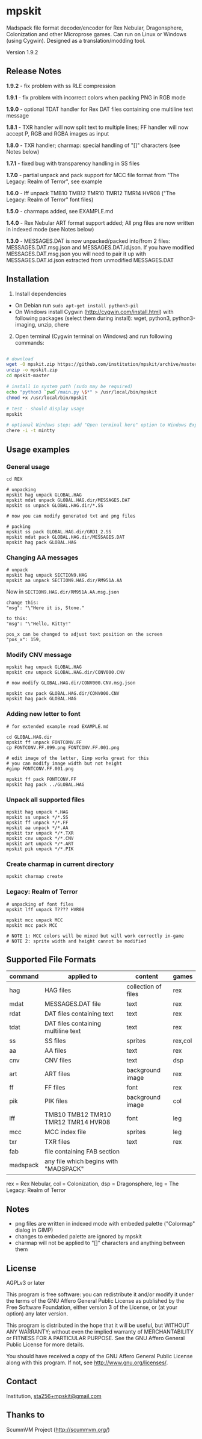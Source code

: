 mpskit
======

Madspack file format decoder/encoder for Rex Nebular, Dragonsphere, Colonization and other Microprose games. Can run on Linux or Windows (using Cygwin). Designed as a translation/modding tool.


Version 1.9.2

Release Notes
-------------

**1.9.2** - fix problem with ss RLE compression

**1.9.1** - fix problem with incorrect colors when packing PNG in RGB mode

**1.9.0** - optional TDAT handler for Rex DAT files containing one multiline text message

**1.8.1** - TXR handler will now split text to multiple lines; FF handler will now accept P, RGB and RGBA images as input

**1.8.0** - TXR handler; charmap: special handling of "[]" characters (see Notes below)

**1.7.1** - fixed bug with transparency handling in SS files

**1.7.0** - partial unpack and pack support for MCC file format from "The Legacy: Realm of Terror", see example

**1.6.0** - lff unpack TMB10 TMB12 TMR10 TMR12 TMR14 HVR08 ("The Legacy: Realm of Terror" font files)

**1.5.0** - charmaps added, see EXAMPLE.md

**1.4.0** - Rex Nebular ART format support added; All png files are now written in indexed mode (see Notes below)

**1.3.0** - MESSAGES.DAT is now unpacked/packed into/from 2 files: MESSAGES.DAT.msg.json and MESSAGES.DAT.id.json.
If you have modified MESSAGES.DAT.msg.json you will need to pair it up with MESSAGES.DAT.id.json extracted from unmodified MESSAGES.DAT


Installation
------------

1) Install dependencies

* On Debian run `sudo apt-get install python3-pil`
* On Windows install Cygwin (http://cygwin.com/install.html) with following packages (select them during install): wget, python3, python3-imaging, unzip, chere

2) Open terminal (Cygwin terminal on Windows) and run following commands:

```bash

# download
wget -O mpskit.zip https://github.com/institution/mpskit/archive/master.zip
unzip -o mpskit.zip
cd mpskit-master

# install in system path (sudo may be required)
echo "python3 `pwd`/main.py \$*" > /usr/local/bin/mpskit
chmod +x /usr/local/bin/mpskit

# test - should display usage
mpskit

# optional Windows step: add "Open terminal here" option to Windows Explorer
chere -i -t mintty

```


Usage examples
--------------

### General usage ###

	cd REX

	# unpacking
	mpskit hag unpack GLOBAL.HAG
	mpskit mdat unpack GLOBAL.HAG.dir/MESSAGES.DAT
	mpskit ss unpack GLOBAL.HAG.dir/*.SS

	# now you can modify generated txt and png files

	# packing
	mpskit ss pack GLOBAL.HAG.dir/GRD1_2.SS
	mpskit mdat pack GLOBAL.HAG.dir/MESSAGES.DAT
	mpskit hag pack GLOBAL.HAG


### Changing AA messages ###

	# unpack
	mpskit hag unpack SECTION9.HAG
	mpskit aa unpack SECTION9.HAG.dir/RM951A.AA

Now in `SECTION9.HAG.dir/RM951A.AA.msg.json`

	change this:
	"msg": "\"Here it is, Stone."

	to this:
	"msg": "\"Hello, Kitty!"

	pos_x can be changed to adjust text position on the screen
    "pos_x": 159,


### Modify CNV message ###

	mpskit hag unpack GLOBAL.HAG
	mpskit cnv unpack GLOBAL.HAG.dir/CONV000.CNV

	# now modify GLOBAL.HAG.dir/CONV000.CNV.msg.json

	mpskit cnv pack GLOBAL.HAG.dir/CONV000.CNV
	mpskit hag pack GLOBAL.HAG


### Adding new letter to font ###

	# for extended example read EXAMPLE.md

	cd GLOBAL.HAG.dir
	mpskit ff unpack FONTCONV.FF
	cp FONTCONV.FF.099.png FONTCONV.FF.001.png

	# edit image of the letter, Gimp works great for this
	# you can modify image width but not height
	#gimp FONTCONV.FF.001.png

	mpskit ff pack FONTCONV.FF
	mpskit hag pack ../GLOBAL.HAG

### Unpack all supported files ###

	mpskit hag unpack *.HAG
	mpskit ss unpack */*.SS
	mpskit ff unpack */*.FF
	mpskit aa unpack */*.AA
	mpskit txr unpack */*.TXR
	mpskit cnv unpack */*.CNV
	mpskit art unpack */*.ART
	mpskit pik unpack */*.PIK

### Create charmap in current directory ###

	mpskit charmap create

### Legacy: Realm of Terror ###

	# unpacking of font files
	mpskit lff unpack T???? HVR08

	mpskit mcc unpack MCC
	mpskit mcc pack MCC

	# NOTE 1: MCC colors will be mixed but will work correctly in-game
	# NOTE 2: sprite width and height cannot be modified





Supported File Formats
----------------------

|command  |applied to                            |content             |games    |
|---------|--------------------------------------|--------------------|---------|
|hag      |HAG files                             |collection of files |rex      |
|mdat     |MESSAGES.DAT file                     |text                |rex      |
|rdat     |DAT files containing text             |text                |rex      |
|tdat     |DAT files containing multiline text   |text                |rex      |
|ss       |SS files                              |sprites             |rex,col  |
|aa       |AA files                              |text                |rex      |
|cnv      |CNV files                             |text                |dsp      |
|art      |ART files                             |background image    |rex      |
|ff       |FF files                              |font                |rex      |
|pik      |PIK files                             |background image    |col      |
|lff      |TMB10 TMB12 TMR10 TMR12 TMR14 HVR08   |font                |leg      |
|mcc      |MCC index file                        |sprites             |leg      |
|txr      |TXR files                             |text                |rex      |
|fab      |file containing FAB section           |                    |         |
|madspack |any file which begins with "MADSPACK" |                    |         |

rex = Rex Nebular,
col = Colonization,
dsp = Dragonsphere,
leg = The Legacy: Realm of Terror

Notes
-----

* png files are written in indexed mode with embeded palette ("Colormap" dialog in GIMP)
* changes to embeded palette are ignored by mpskit
* charmap will not be applied to "[]" characters and anything between them

License
-------
AGPLv3 or later

This program is free software: you can redistribute it and/or modify
it under the terms of the GNU Affero General Public License as published by
the Free Software Foundation, either version 3 of the License, or
(at your option) any later version.

This program is distributed in the hope that it will be useful,
but WITHOUT ANY WARRANTY; without even the implied warranty of
MERCHANTABILITY or FITNESS FOR A PARTICULAR PURPOSE.  See the
GNU Affero General Public License for more details.

You should have received a copy of the GNU Affero General Public License
along with this program.  If not, see <http://www.gnu.org/licenses/>.

Contact
-------
Institution, sta256+mpskit@gmail.com

Thanks to
---------
ScummVM Project (http://scummvm.org/)







